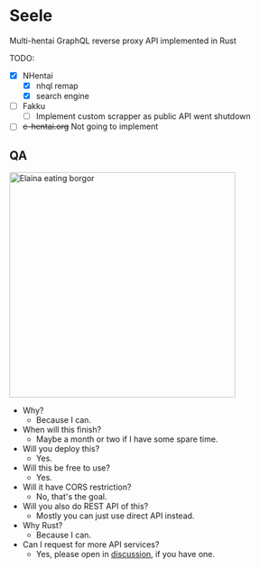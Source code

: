 # Seele
Multi-hentai GraphQL reverse proxy API implemented in Rust

TODO:
- [x] NHentai
    - [X] nhql remap
    - [X] search engine
- [ ] Fakku
    - [ ] Implement custom scrapper as public API went shutdown
- [ ] ~~e-hentai.org~~ Not going to implement
## QA
<img width=400 src="https://user-images.githubusercontent.com/35027979/133552450-0dd6e24e-6c80-4658-be9b-72fd8308efbd.png" alt="Elaina eating borgor" />

- Why?
    - Because I can.
- When will this finish?
    - Maybe a month or two if I have some spare time.
- Will you deploy this?
    - Yes.
- Will this be free to use?
    - Yes.
- Will it have CORS restriction?
    - No, that's the goal.
- Will you also do REST API of this?
    - Mostly you can just use direct API instead.
- Why Rust?
    - Because I can.
- Can I request for more API services?
    - Yes, please open in [discussion](https://github.com/SaltyAom/opener-akashic/discussions), if you have one.
